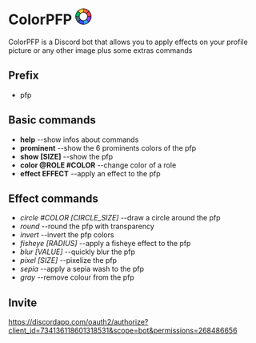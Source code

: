 # ColorPFP <img src="icon.png" alt="ColorPFP logo" width="32">
ColorPFP is a Discord bot that allows you to apply effects on your profile picture or any other image plus some extras commands
## Prefix
- pfp
## Basic commands
 - **help** --show infos about commands
 - **prominent** --show the 6 prominents colors of the pfp
 - **show [SIZE]** --show the pfp
 - **color @ROLE #COLOR** --change color of a role
 - **effect EFFECT** --apply an effect to the pfp
## Effect commands
 - *circle #COLOR [CIRCLE_SIZE]* --draw a circle around the pfp
 - *round* --round the pfp with transparency
 - *invert* --invert the pfp colors
 - *fisheye [RADIUS]* --apply a fisheye effect to the pfp
 - *blur [VALUE]* --quickly blur the pfp
 - *pixel [SIZE]* --pixelize the pfp
 - *sepia* --apply a sepia wash to the pfp
 - *gray* --remove colour from the pfp
## Invite
https://discordapp.com/oauth2/authorize?client_id=734136118601318531&scope=bot&permissions=268486656
